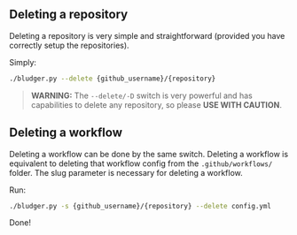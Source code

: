 ## Deleting a repository

Deleting a repository is very simple and straightforward (provided you have correctly setup the repositories).

Simply:
```bash
./bludger.py --delete {github_username}/{repository}
```
> __WARNING:__ The `--delete/-D` switch is very powerful and has capabilities to delete any repository, so please __USE WITH CAUTION__.

## Deleting a workflow

Deleting a workflow can be done by the same switch. Deleting a workflow is equivalent to deleting that workflow config from the `.github/workflows/` folder. The slug parameter is necessary for deleting a workflow.

Run:
```bash
./bludger.py -s {github_username}/{repository} --delete config.yml
```
Done!
